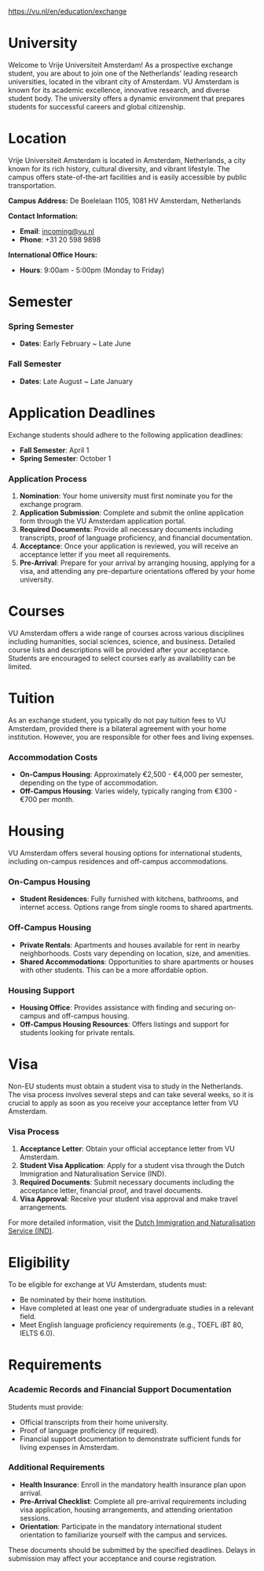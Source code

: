 https://vu.nl/en/education/exchange

# University

Welcome to Vrije Universiteit Amsterdam! As a prospective exchange student, you are about to join one of the Netherlands' leading research universities, located in the vibrant city of Amsterdam. VU Amsterdam is known for its academic excellence, innovative research, and diverse student body. The university offers a dynamic environment that prepares students for successful careers and global citizenship.



# Location

Vrije Universiteit Amsterdam is located in Amsterdam, Netherlands, a city known for its rich history, cultural diversity, and vibrant lifestyle. The campus offers state-of-the-art facilities and is easily accessible by public transportation.

**Campus Address:**
De Boelelaan 1105, 1081 HV Amsterdam, Netherlands

**Contact Information:**
- **Email**: incoming@vu.nl
- **Phone**: +31 20 598 9898

**International Office Hours:**
- **Hours**: 9:00am - 5:00pm (Monday to Friday)

# Semester

### Spring Semester

- **Dates**: Early February ~ Late June

### Fall Semester

- **Dates**: Late August ~ Late January

# Application Deadlines

Exchange students should adhere to the following application deadlines:

- **Fall Semester**: April 1
- **Spring Semester**: October 1

### Application Process

1. **Nomination**: Your home university must first nominate you for the exchange program.
2. **Application Submission**: Complete and submit the online application form through the VU Amsterdam application portal.
3. **Required Documents**: Provide all necessary documents including transcripts, proof of language proficiency, and financial documentation.
4. **Acceptance**: Once your application is reviewed, you will receive an acceptance letter if you meet all requirements.
5. **Pre-Arrival**: Prepare for your arrival by arranging housing, applying for a visa, and attending any pre-departure orientations offered by your home university.

# Courses

VU Amsterdam offers a wide range of courses across various disciplines including humanities, social sciences, science, and business. Detailed course lists and descriptions will be provided after your acceptance. Students are encouraged to select courses early as availability can be limited.

# Tuition

As an exchange student, you typically do not pay tuition fees to VU Amsterdam, provided there is a bilateral agreement with your home institution. However, you are responsible for other fees and living expenses.

### Accommodation Costs

- **On-Campus Housing**: Approximately €2,500 - €4,000 per semester, depending on the type of accommodation.
- **Off-Campus Housing**: Varies widely, typically ranging from €300 - €700 per month.

# Housing

VU Amsterdam offers several housing options for international students, including on-campus residences and off-campus accommodations.

### On-Campus Housing

- **Student Residences**: Fully furnished with kitchens, bathrooms, and internet access. Options range from single rooms to shared apartments.

### Off-Campus Housing

- **Private Rentals**: Apartments and houses available for rent in nearby neighborhoods. Costs vary depending on location, size, and amenities.
- **Shared Accommodations**: Opportunities to share apartments or houses with other students. This can be a more affordable option.

### Housing Support

- **Housing Office**: Provides assistance with finding and securing on-campus and off-campus housing.
- **Off-Campus Housing Resources**: Offers listings and support for students looking for private rentals.

# Visa

Non-EU students must obtain a student visa to study in the Netherlands. The visa process involves several steps and can take several weeks, so it is crucial to apply as soon as you receive your acceptance letter from VU Amsterdam.

### Visa Process

1. **Acceptance Letter**: Obtain your official acceptance letter from VU Amsterdam.
2. **Student Visa Application**: Apply for a student visa through the Dutch Immigration and Naturalisation Service (IND).
3. **Required Documents**: Submit necessary documents including the acceptance letter, financial proof, and travel documents.
4. **Visa Approval**: Receive your student visa approval and make travel arrangements.

For more detailed information, visit the [Dutch Immigration and Naturalisation Service (IND)](https://ind.nl/en/education).

# Eligibility

To be eligible for exchange at VU Amsterdam, students must:

- Be nominated by their home institution.
- Have completed at least one year of undergraduate studies in a relevant field.
- Meet English language proficiency requirements (e.g., TOEFL iBT 80, IELTS 6.0).

# Requirements

### Academic Records and Financial Support Documentation

Students must provide:

- Official transcripts from their home university.
- Proof of language proficiency (if required).
- Financial support documentation to demonstrate sufficient funds for living expenses in Amsterdam.

### Additional Requirements

- **Health Insurance**: Enroll in the mandatory health insurance plan upon arrival.
- **Pre-Arrival Checklist**: Complete all pre-arrival requirements including visa application, housing arrangements, and attending orientation sessions.
- **Orientation**: Participate in the mandatory international student orientation to familiarize yourself with the campus and services.

These documents should be submitted by the specified deadlines. Delays in submission may affect your acceptance and course registration.
